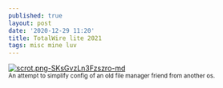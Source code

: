 ```yaml
---
published: true
layout: post
date: '2020-12-29 11:20'
title: TotalWire lite 2021
tags: misc mine luv 
---
```

[![scrot.png-SKsGvzLn3Fzszro-md](https://images.weserv.nl/?url=https://i.imgur.com/HCJqQPZ.png)](https://images.weserv.nl/?url=https://i.imgur.com/DpIJWH8.png)  
<small>An attempt to simplify config of an old file manager friend from another os.</small>
